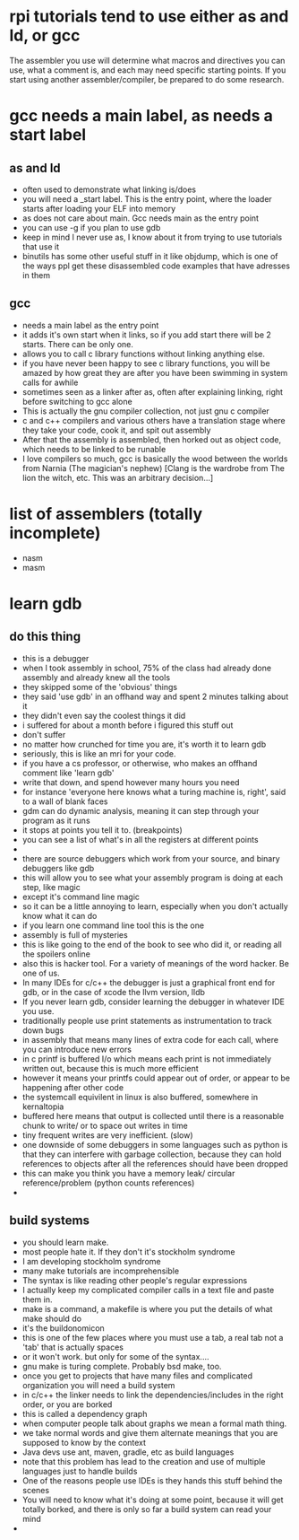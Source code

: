 # rpi tutorials tend to use either as and ld, or gcc

The assembler you use will determine what macros and directives you can use, what a comment is, and each may need specific starting points. 
If you start using another assembler/compiler, be prepared to do some research.

# gcc needs a main label, as needs a start label


## as and ld
* often used to demonstrate what linking is/does
* you will need a _start label. This is the entry point, where the loader starts after loading your ELF into memory
* as does not care about main. Gcc needs main as the entry point
* you can use -g if you plan to use gdb
* keep in mind I never use as, I know about it from trying to use tutorials that use it
* binutils has some other useful stuff in it like objdump, which is one of the ways ppl get these disassembled code examples that have adresses in them

## gcc
* needs a main label as the entry point
* it adds it's own start when it links, so if you add start there will be 2 starts. There can be only one. 
* allows you to call c library functions without linking anything else. 
* if you have never been happy to see c library functions, you will be amazed by how great they are after you have been swimming in system calls for awhile
* sometimes seen as a linker after as, often after explaining linking, right before switching to gcc alone
* This is actually the gnu compiler collection, not just gnu c compiler
* c and c++ compilers and various others have a translation stage where they take your code, cook it, and spit out assembly
* After that the assembly is assembled, then horked out as object code, which needs to be linked to be runable
* I love compilers so much, gcc is basically the wood between the worlds from Narnia (The magician's nephew) 
[Clang is the wardrobe from The lion the witch, etc. This was an arbitrary decision...]


# list of assemblers (totally incomplete)
* nasm
* masm 

# learn gdb
## do this thing
* this is a debugger
* when I took assembly in school, 75% of the class had already done assembly and already knew all the tools
* they skipped some of the 'obvious' things
* they said 'use gdb' in an offhand way and spent 2 minutes talking about it
* they didn't even say the coolest things it did
* i suffered for about a month before i figured this stuff out
* don't suffer
* no matter how crunched for time you are, it's worth it to learn gdb
* seriously, this is like an mri for your code. 
* if you have a cs professor, or otherwise, who makes an offhand comment like 'learn gdb'
* write that down, and spend however many hours you need
* for instance 'everyone here knows what a turing machine is, right', said to a wall of blank faces
* gdm can do dynamic analysis, meaning it can step through your program as it runs
* it stops at points you tell it to. (breakpoints)
* you can see a list of what's in all the registers at different points
* 
* there are source debuggers which work from your source, and binary debuggers like gdb
* this will allow you to see what your assembly program is doing at each step, like magic
* except it's command line magic
* so it can be a little annoying to learn, especially when you don't actually know what it can do
* if you learn one command line tool this is the one
* assembly is full of mysteries
* this is like going to the end of the book to see who did it, or reading all the spoilers online
* also this is hacker tool. For a variety of meanings of the word hacker. Be one of us.
* In many IDEs for c/c++ the debugger is just a graphical front end for gdb, or in the case of xcode the llvm version, lldb 
* If you never learn gdb, consider learning the debugger in whatever IDE you use. 
* traditionally people use print statements as instrumentation to track down bugs
* in assembly that means many lines of extra code for each call, where you can introduce new errors
* in c printf is buffered I/o which means each print is not immediately written out, because this is much more efficient
* however it means your printfs could appear out of order, or appear to be happening after other code
* the systemcall equivilent in linux is also buffered, somewhere in kernaltopia
* buffered here means that output is collected until there is a reasonable chunk to write/ or to space out writes in time
* tiny frequent writes are very inefficient. (slow)
* one downside of some debuggers in some languages such as python is that they can interfere with garbage collection, because they can hold references to objects after all the references should have been dropped
* this can make you think you have a memory leak/ circular reference/problem (python counts references)
* 


## build systems
* you should learn make. 
* most people hate it. If they don't it's stockholm syndrome
* I am developing stockholm syndrome
* many make tutorials are incomprehensible
* The syntax is like reading other people's regular expressions
* I actually keep my complicated compiler calls in a text file and paste them in.
* make is a command, a makefile is where you put the details of what make should do
* it's the buildonomicon
* this is one of the few places where you must use a tab, a real tab not a 'tab' that is actually spaces
* or it won't work. but only for some of the syntax....
* gnu make is turing complete. Probably bsd make, too. 
* once you get to projects that have many files and complicated organization you will need a build system
* in c/c++ the linker needs to link the dependencies/includes in the right order, or you are borked
* this is called a dependency graph
* when computer people talk about graphs we mean a formal math thing. 
* we take normal words and give them alternate meanings that you are supposed to know by the context
* Java devs use ant, maven, gradle, etc as build languages
* note that this problem has lead to the creation and use of multiple languages just to handle builds
* One of the reasons people use IDEs is they hands this stuff behind the scenes
* You will need to know what it's doing at some point, because it will get totally borked, and there is only so far a build system can read your mind
*
